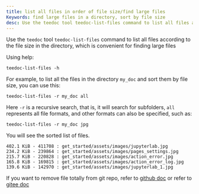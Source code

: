 ```yaml
---
title: list all files in order of file size/find large files
Keywords: find large files in a directory, sort by file size
desc: Use the teedoc tool teedoc-list-files command to list all files according to the file size in the directory, which is convenient for finding large files
---
```


Use the `teedoc` tool `teedoc-list-files` command to list all files according to the file size in the directory, which is convenient for finding large files

Using help:
````
teedoc-list-files -h
````

For example, to list all the files in the directory `my_doc` and sort them by file size, you can use this:

````
teedoc-list-files -r my_doc all
````

Here `-r` is a recursive search, that is, it will search for subfolders, `all` represents all file formats, and other formats can also be specified, such as:

````
teedoc-list-files -r my_doc jpg
````

You will see the sorted list of files.
````
402.1 KiB - 411708 : get_started/assets/images/jupyterlab.jpg
234.2 KiB - 239864 : get_started/assets/images/pages_settings.jpg
215.7 KiB - 220828 : get_started/assets/images/action_error.jpg
165.8 KiB - 169815 : get_started/assets/images/action_error_log.jpg
139.6 KiB - 142970 : get_started/assets/images/jupyterlab_1.jpg
````


If you want to remove file totally from git repo, refer to [github doc](https://docs.github.com/en/authentication/keeping-your-account-and-data-secure/removing-sensitive-data-from-a-repository) or refer to [gitee doc](https://gitee.com/help/articles/4232#article-header2)



